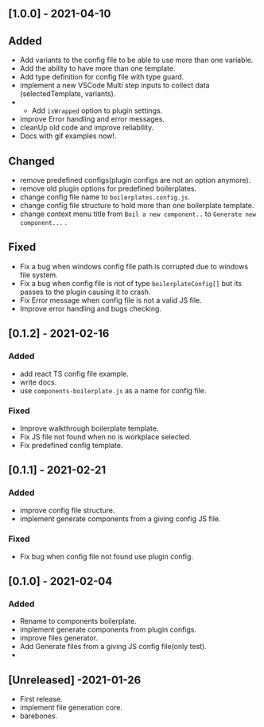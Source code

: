 ## [1.0.0] - 2021-04-10
## Added
- Add variants to the config file to be able to use more than one variable.
- Add the ability to have more than one template.
- Add type definition for config file with type guard.
- implement a new VSCode Multi step inputs to collect data (selectedTemplate, variants).
- - Add ``isWrapped`` option to plugin settings.
- improve Error handling and error messages.
- cleanUp old code and improve reliability.
- Docs with gif examples now!.
## Changed  
- remove predefined configs(plugin configs are not an option anymore).
- remove old plugin options for predefined boilerplates.
- change config file name to `boilerplates.config.js`.
- change config file structure to hold more than one boilerplate template.
- change context menu title from `Boil a new component..` to `Generate new component...` .
## Fixed
- Fix a bug when windows config file path is corrupted due to windows file system.
- Fix a bug when config file is not of type `boilerplateConfig[]` but its passes to the plugin causing it to crash.
- Fix Error message when config file is not a valid JS file.
- Improve error handling and bugs checking.
## [0.1.2] - 2021-02-16
### Added
- add react TS config file example.
- write docs.
- use `components-boilerplate.js` as a name for config file.
### Fixed
- Improve walkthrough boilerplate template.
- Fix JS file not found when no is workplace selected.
- Fix predefined config template. 
## [0.1.1] - 2021-02-21
### Added
- improve config file structure.
- implement generate components from a giving config JS file.
### Fixed
- Fix bug when config file not found use plugin config.

## [0.1.0] - 2021-02-04
### Added
- Rename to components boilerplate.
- implement generate components from plugin configs.
- improve files generator.
- Add Generate files from a giving JS config file(only test).
- 
## [Unreleased] -2021-01-26
- First release.
- implement file generation core.
- barebones.
